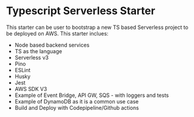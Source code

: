 # Typescript Serverless Starter
This starter can be user to bootstrap a new TS based Serverless project to be deployed on AWS. This starter inclues:

- Node based backend services
- TS as the language
- Serverless v3
- Pino
- ESLint
- Husky
- Jest
- AWS SDK V3
- Example of Event Bridge, API GW, SQS - with loggers and tests
- Example of DynamoDB as it is a common use case
- Build and Deploy with Codepipeline/Github actions